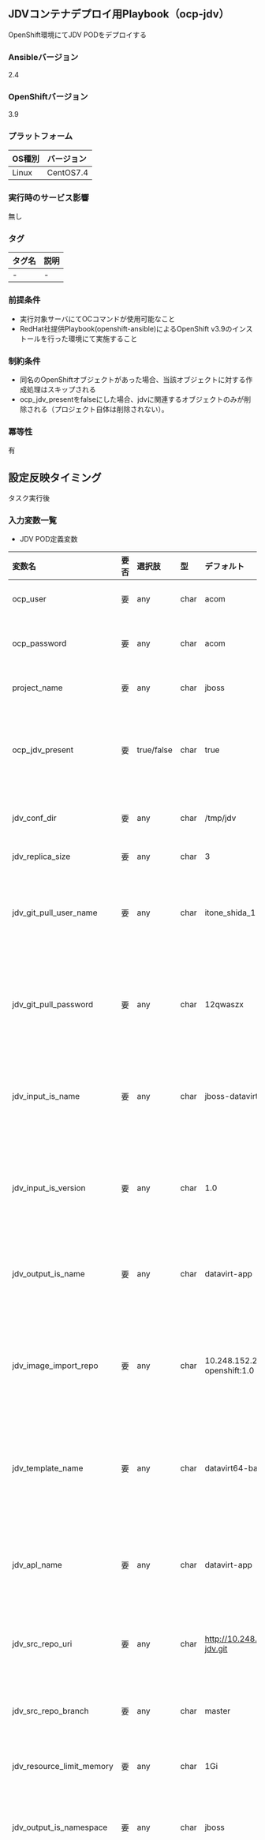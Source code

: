 ## JDVコンテナデプロイ用Playbook（ocp-jdv）

OpenShift環境にてJDV PODをデプロイする

### Ansibleバージョン

2.4

### OpenShiftバージョン

3.9

### プラットフォーム

OS種別 | バージョン
:--- | :---
Linux  | CentOS7.4

### 実行時のサービス影響

無し

### タグ

タグ名 | 説明
:--- | :---
- | -

### 前提条件

- 実行対象サーバにてOCコマンドが使用可能なこと
- RedHat社提供Playbook(openshift-ansible)によるOpenShift v3.9のインストールを行った環境にて実施すること

### 制約条件

- 同名のOpenShiftオブジェクトがあった場合、当該オブジェクトに対する作成処理はスキップされる
- ocp_jdv_presentをfalseにした場合、jdvに関連するオブジェクトのみが削除される（プロジェクト自体は削除されない）。

### 冪等性
有

## 設定反映タイミング
タスク実行後

### 入力変数一覧

- JDV POD定義変数

変数名 | 要否 | 選択肢 | 型 | デフォルト | 説明
:--- | :--- | :--- | :--- | :--- | :---
ocp_user | 要 | any | char | acom | OCログイン時のログインユーザ
ocp_password | 要 | any | char | acom | OCログイン時のログインパスワード
project_name | 要 | any | char | jboss | JDVのデプロイ先プロジェクト名
ocp_jdv_present | 要 | true/false | char | true |JDVPODのデプロイ状態<br>※true：デプロイする<br>false：削除する
jdv_conf_dir | 要 | any | char | /tmp/jdv |JDV設定ファイル用一時ディレクトリ
jdv_replica_size | 要 | any | char | 3 |jdv PODのレプリカ数
jdv_git_pull_user_name | 要 | any | char | itone_shida_1 |S2Iビルドに使用するソースコードリポジトリにアクセスするためのユーザ
jdv_git_pull_password | 要 | any | char | 12qwaszx |S2Iビルドに使用するソースコードリポジトリにアクセスするためのパスワード
jdv_input_is_name | 要 | any | char | jboss-datavirt64-openshift |S2Iビルドする際にインプットとなるベースイメージのイメージストリーム名
jdv_input_is_version | 要 | any | char | 1.0 | S2Iビルドする際にインプットとなるベースイメージのイメージストリームバージョン
jdv_output_is_name | 要 | any | char | datavirt-app |S2Iビルド結果を保持するアウトプット先イメージストリーム名
jdv_image_import_repo | 要 | any | char | 10.248.152.200:5000/jboss-datavirt-6/datavirt64-openshift:1.0 |S2Iビルドする際にインプットとなるベースイメージの参照先dockerイメージリポジトリURL
jdv_template_name | 要 | any | char | datavirt64-basic-s2i-acom |S2Iビルドおよびアプリケーション作成で利用するOpenShiftテンプレート名
jdv_apl_name | 要 | any | char | datavirt-app |JDVのアプリケーション名（ビルド名や各種オブジェクト名としても利用する）
jdv_src_repo_uri | 要 | any | char | http://10.248.152.169:8080/git/itone_shida_1/sample-jdv.git |S2Iビルドする際のソースコードリポジトリURL
jdv_src_repo_branch | 要 | any | char | master |S2Iビルドする際のソースコードリポジトリのブランチ名
jdv_resource_limit_memory | 要 | any | char | 1Gi |JDV PODのメモリ制限
jdv_output_is_namespace | 要 | any | char | jboss |S2Iビルドした結果のイメージストリーム作成先となるプロジェクト名
jdv_template_param |  | any | char |  |JDVのOpenShisftテンプレート内で利用している各種変数を変更したい場合に-p key=valueで指定する（-p key=valueのセットを複数指定可能）


### 設定ファイル

- 設定ファイル一覧

ファイル名 | 要否 | type | 書式 |  説明
:--- | :--- | :--- | :--- | :---
.gitconfig | 要 | file | ini | gitbukectアクセス用.gitconfigファイル。gitbukectの接続設定を変更する場合は内容を修正する。デフォルトでsslverify=falseを設定している。
datasource.env | 要 | file | key=value | JDVのデータソース設定用envファイル。DB接続先URL、ユーザアカウント等、接続情報に応じて内容を修正する。
jgroups.jceks | 要 | file | jceks | JDVの暗号鍵ストア
keystore.jks | 要 | file | jks | JDVのキーストア
template.j2 | 要 | template | yaml | JDV用templateファイル

### サンプル変数ファイル

    [ocp-master:vars]
    # OCコマンド実行のためのOpenShiftログインユーザ
    ocp_user=acom
    # OCコマンド実行のためのOpenShiftログインパスワード
    ocp_password=acom
    # コンテナ作成先となるプロジェクト名
    project_name=jboss
    # コンテナをデプロイするときは「true」、アンデプロイするときは「false」を指定する
    ocp_jdv_present=true
    # 設定ファイルの保持先ディレクトリ（作業用の一時ディレクトリのため、処理が完了すると最後に削除される）
    jdv_conf_dir=/tmp/jdv
    # S2Iビルドに使用するソースコードリポジトリにアクセスするためのユーザ
    jdv_git_pull_user_name=itone_shida_1
    # S2Iビルドに使用するソースコードリポジトリアクセスユーザのパスワード
    jdv_git_pull_password=12qwaszx
    # S2Iビルドする際にインプットとなるベースイメージのイメージストリーム名
    jdv_input_is_name=jboss-datavirt64-openshift
    # S2Iビルドする際にインプットとなるベースイメージのイメージストリームバージョン
    jdv_input_is_version=1.0
    # S2Iビルド結果を保持するアウトプット先イメージストリーム名
    jdv_output_is_name=datavirt-app
    # S2Iビルドする際にインプットとなるベースイメージの参照先dockerイメージリポジトリURL
    jdv_image_import_repo=10.248.152.200:5000/jboss-datavirt-6/datavirt64-openshift:1.0
    # S2Iビルドおよびアプリケーション作成で利用するOpenShiftテンプレート名
    jdv_template_name=datavirt64-basic-s2i-acom
    # JDV PODのレプリカ数
    jdv_replica_size=3
    # JDVのアプリケーション名（ビルド名や各種オブジェクト名としても利用する）
    jdv_apl_name=datavirt-app
    # S2Iビルドする際のソースコードリポジトリURL
    jdv_src_repo_uri=http://10.248.152.169:8080/git/itone_shida_1/sample-jdv.git
    # S2Iビルドする際のソースコードリポジトリのブランチ名
    jdv_src_repo_branch=master
    # JDV PODのメモリ制限
    jdv_resource_limit_memory=1Gi
    # S2Iビルドした結果のイメージストリーム作成先となるプロジェクト名
    jdv_output_is_namespace=jboss
    # JDVのOpenShisftテンプレート内で利用している各種変数を変更したい場合に-p key=valueで指定する（-p key=valueのセットを複数指定可能）
    jdv_template_param=''
